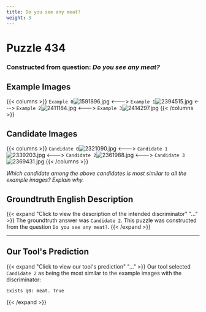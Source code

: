 ```yaml
---
title: Do you see any meat?
weight: 3
---
```


# Puzzle 434
### Constructed from question: _Do you see any meat?_


## Example Images
{{< columns >}}
`Example 0`![1591896.jpg](/gqa_images/1591896.jpg)
<--->
`Example 1`![2394515.jpg](/gqa_images/2394515.jpg)
<--->
`Example 2`![2411184.jpg](/gqa_images/2411184.jpg)
<--->
`Example 3`![2414297.jpg](/gqa_images/2414297.jpg)
{{< /columns >}}

## Candidate Images
{{< columns >}}
`Candidate 0`![2321090.jpg](/gqa_images/2321090.jpg)
<--->
`Candidate 1`![2339203.jpg](/gqa_images/2339203.jpg)
<--->
`Candidate 2`![2361988.jpg](/gqa_images/2361988.jpg)
<--->
`Candidate 3`![2369431.jpg](/gqa_images/2369431.jpg)
{{< /columns >}}

*Which candidate among the above candidates is most similar to all the example images? Explain why.*

## Groundtruth English Description

{{< expand "Click to view the description of the intended discriminator" "..." >}}
The groundtruth answer was `Candidate 2`. This puzzle was constructed from the question `Do you see any meat?`.
{{< /expand >}}

---

## Our Tool's Prediction

{{< expand "Click to view our tool's prediction" "..." >}}
Our tool selected `Candidate 2` as being the most similar to the example images with the discriminator:
```plaintext
Exists q0: meat. True
```
{{< /expand >}}

